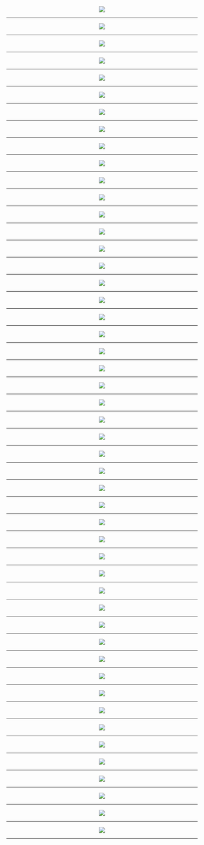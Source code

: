 
<div align='center'>
<img src='http://gfw-breaker.win/pdf/425/p001.png?new'/><hr/>
<img src='http://gfw-breaker.win/pdf/425/p002.png?new'/><hr/>
<img src='http://gfw-breaker.win/pdf/425/p003.png?new'/><hr/>
<img src='http://gfw-breaker.win/pdf/425/p004.png?new'/><hr/>
<img src='http://gfw-breaker.win/pdf/425/p005.png?new'/><hr/>
<img src='http://gfw-breaker.win/pdf/425/p006.png?new'/><hr/>
<img src='http://gfw-breaker.win/pdf/425/p007.png?new'/><hr/>
<img src='http://gfw-breaker.win/pdf/425/p008.png?new'/><hr/>
<img src='http://gfw-breaker.win/pdf/425/p009.png?new'/><hr/>
<img src='http://gfw-breaker.win/pdf/425/p010.png?new'/><hr/>
<img src='http://gfw-breaker.win/pdf/425/p011.png?new'/><hr/>
<img src='http://gfw-breaker.win/pdf/425/p012.png?new'/><hr/>
<img src='http://gfw-breaker.win/pdf/425/p013.png?new'/><hr/>
<img src='http://gfw-breaker.win/pdf/425/p014.png?new'/><hr/>
<img src='http://gfw-breaker.win/pdf/425/p015.png?new'/><hr/>
<img src='http://gfw-breaker.win/pdf/425/p016.png?new'/><hr/>
<img src='http://gfw-breaker.win/pdf/425/p017.png?new'/><hr/>
<img src='http://gfw-breaker.win/pdf/425/p018.png?new'/><hr/>
<img src='http://gfw-breaker.win/pdf/425/p019.png?new'/><hr/>
<img src='http://gfw-breaker.win/pdf/425/p020.png?new'/><hr/>
<img src='http://gfw-breaker.win/pdf/425/p021.png?new'/><hr/>
<img src='http://gfw-breaker.win/pdf/425/p022.png?new'/><hr/>
<img src='http://gfw-breaker.win/pdf/425/p023.png?new'/><hr/>
<img src='http://gfw-breaker.win/pdf/425/p024.png?new'/><hr/>
<img src='http://gfw-breaker.win/pdf/425/p025.png?new'/><hr/>
<img src='http://gfw-breaker.win/pdf/425/p026.png?new'/><hr/>
<img src='http://gfw-breaker.win/pdf/425/p027.png?new'/><hr/>
<img src='http://gfw-breaker.win/pdf/425/p028.png?new'/><hr/>
<img src='http://gfw-breaker.win/pdf/425/p029.png?new'/><hr/>
<img src='http://gfw-breaker.win/pdf/425/p030.png?new'/><hr/>
<img src='http://gfw-breaker.win/pdf/425/p031.png?new'/><hr/>
<img src='http://gfw-breaker.win/pdf/425/p032.png?new'/><hr/>
<img src='http://gfw-breaker.win/pdf/425/p033.png?new'/><hr/>
<img src='http://gfw-breaker.win/pdf/425/p034.png?new'/><hr/>
<img src='http://gfw-breaker.win/pdf/425/p035.png?new'/><hr/>
<img src='http://gfw-breaker.win/pdf/425/p036.png?new'/><hr/>
<img src='http://gfw-breaker.win/pdf/425/p037.png?new'/><hr/>
<img src='http://gfw-breaker.win/pdf/425/p038.png?new'/><hr/>
<img src='http://gfw-breaker.win/pdf/425/p039.png?new'/><hr/>
<img src='http://gfw-breaker.win/pdf/425/p040.png?new'/><hr/>
<img src='http://gfw-breaker.win/pdf/425/p041.png?new'/><hr/>
<img src='http://gfw-breaker.win/pdf/425/p042.png?new'/><hr/>
<img src='http://gfw-breaker.win/pdf/425/p043.png?new'/><hr/>
<img src='http://gfw-breaker.win/pdf/425/p044.png?new'/><hr/>
<img src='http://gfw-breaker.win/pdf/425/p045.png?new'/><hr/>
<img src='http://gfw-breaker.win/pdf/425/p046.png?new'/><hr/>
<img src='http://gfw-breaker.win/pdf/425/p047.png?new'/><hr/>
<img src='http://gfw-breaker.win/pdf/425/p048.png?new'/><hr/>
<img src='http://gfw-breaker.win/pdf/425/p049.png?new'/><hr/>
</div>
